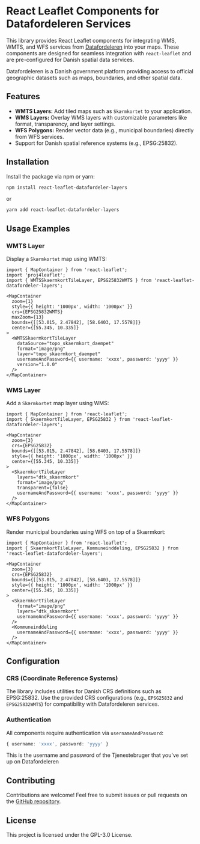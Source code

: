 # React Leaflet Components for Datafordeleren Services

This library provides React Leaflet components for integrating WMS, WMTS, and WFS services from [Datafordeleren](https://datafordeler.dk) into your maps. These components are designed for seamless integration with `react-leaflet` and are pre-configured for Danish spatial data services.  

Datafordeleren is a Danish government platform providing access to official geographic datasets such as maps, boundaries, and other spatial data.

## Features

- **WMTS Layers:** Add tiled maps such as `Skærmkortet` to your application.
- **WMS Layers:** Overlay WMS layers with customizable parameters like format, transparency, and layer settings.
- **WFS Polygons:** Render vector data (e.g., municipal boundaries) directly from WFS services.
- Support for Danish spatial reference systems (e.g., EPSG:25832).

## Installation

Install the package via npm or yarn:

```bash
npm install react-leaflet-datafordeler-layers
```

or

```bash
yarn add react-leaflet-datafordeler-layers
```

## Usage Examples

### WMTS Layer

Display a `Skærmkortet` map using WMTS:

```tsx
import { MapContainer } from 'react-leaflet';
import 'proj4leaflet';
import { WMTSSkaermkortTileLayer, EPSG25832WMTS } from 'react-leaflet-datafordeler-layers';

<MapContainer
  zoom={1}
  style={{ height: '1000px', width: '1000px' }}
  crs={EPSG25832WMTS}
  maxZoom={13}
  bounds={[[53.015, 2.47842], [58.6403, 17.5578]]}
  center={[55.345, 10.335]}
>
  <WMTSSkaermkortTileLayer
    dataSource="topo_skaermkort_daempet"
    format="image/png"
    layer="topo_skaermkort_daempet"
    usernameAndPassword={{ username: 'xxxx', password: 'yyyy' }}
    version="1.0.0"
  />
</MapContainer>
```

### WMS Layer

Add a `Skærmkortet` map layer using WMS:

```tsx
import { MapContainer } from 'react-leaflet';
import { SkaermkortTileLayer, EPSG25832 } from 'react-leaflet-datafordeler-layers';

<MapContainer
  zoom={3}
  crs={EPSG25832}
  bounds={[[53.015, 2.47842], [58.6403, 17.5578]]}
  style={{ height: '1000px', width: '1000px' }}
  center={[55.345, 10.335]}
>
  <SkaermkortTileLayer
    layers="dtk_skaermkort"
    format="image/png"
    transparent={false}
    usernameAndPassword={{ username: 'xxxx', password: 'yyyy' }}
  />
</MapContainer>
```

### WFS Polygons

Render municipal boundaries using WFS on top of a Skærmkort:

```tsx
import { MapContainer } from 'react-leaflet';
import { SkaermkortTileLayer, Kommuneinddeling, EPSG25832 } from 'react-leaflet-datafordeler-layers';

<MapContainer
  zoom={3}
  crs={EPSG25832}
  bounds={[[53.015, 2.47842], [58.6403, 17.5578]]}
  style={{ height: '1000px', width: '1000px' }}
  center={[55.345, 10.335]}
>
  <SkaermkortTileLayer
    format="image/png"
    layers="dtk_skaermkort"
    usernameAndPassword={{ username: 'xxxx', password: 'yyyy' }}
  />
  <Kommuneinddeling
    usernameAndPassword={{ username: 'xxxx', password: 'yyyy' }}
  />
</MapContainer>
```

## Configuration

### CRS (Coordinate Reference Systems)

The library includes utilities for Danish CRS definitions such as EPSG:25832. Use the provided CRS configurations (e.g., `EPSG25832` and `EPSG25832WMTS`) for compatibility with Datafordeleren services.

### Authentication

All components require authentication via `usernameAndPassword`:
```typescript
{ username: 'xxxx', password: 'yyyy' }
```

This is the username and password of the Tjenestebruger that you've set up on Datafordeleren

## Contributing

Contributions are welcome! Feel free to submit issues or pull requests on the [GitHub repository](https://github.com/chce/react-leaflet-datafordeler-layers).


## License

This project is licensed under the GPL-3.0 License.